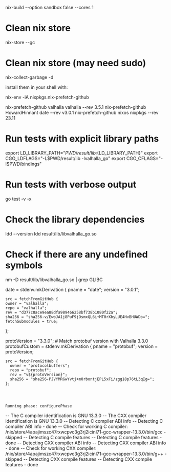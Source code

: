nix-build --option sandbox false --cores 1


# Clean nix store
nix-store --gc

# Clean nix store (may need sudo)
nix-collect-garbage -d

install them in your shell with:

nix-env -iA nixpkgs.nix-prefetch-github

nix-prefetch-github valhalla valhalla --rev 3.5.1
nix-prefetch-github HowardHinnant date --rev v3.0.1
nix-prefetch-github nixos nixpkgs --rev 23.11



# Run tests with explicit library paths
export LD_LIBRARY_PATH="$PWD/result/lib:${LD_LIBRARY_PATH}"
export CGO_LDFLAGS="-L$PWD/result/lib -lvalhalla_go"
export CGO_CFLAGS="-I$PWD/bindings"

# Run tests with verbose output
go test -v -x



# Check the library dependencies
ldd --version
ldd result/lib/libvalhalla_go.so

# Check if there are any undefined symbols
nm -D result/lib/libvalhalla_go.so | grep GLIBC


date = stdenv.mkDerivation {
    pname = "date";
    version = "3.0.1";

    src = fetchFromGitHub {
    owner = "valhalla";
    repo = "valhalla";
    rev = "d377c8ace9ea88dfa989466258bf738b1080f22a";
    sha256 = "sha256-v/EwoJA1j8PuF9jOsmxQL6i+MT0rXbyLUE4HvBHUWDo=";  
    fetchSubmodules = true;
  };




  protoVersion = "3.3.0";  # Match protobuf version with Valhalla 3.3.0
  protobufCustom = stdenv.mkDerivation {
    pname = "protobuf";
    version = protoVersion;

    src = fetchFromGitHub {
      owner = "protocolbuffers";
      repo = "protobuf";
      rev = "v${protoVersion}";
      sha256 = "sha256-PJVYMRGwYvtj+m0rbontjEPL5xFi/zgg18p76tL3qIg=";
    };




    Running phase: configurePhase
-- The C compiler identification is GNU 13.3.0
-- The CXX compiler identification is GNU 13.3.0
-- Detecting C compiler ABI info
-- Detecting C compiler ABI info - done
-- Check for working C compiler: /nix/store/4apajimszc47rxwcpvc3g3rj2icinl71-gcc-wrapper-13.3.0/bin/gcc - skipped
-- Detecting C compile features
-- Detecting C compile features - done
-- Detecting CXX compiler ABI info
-- Detecting CXX compiler ABI info - done
-- Check for working CXX compiler: /nix/store/4apajimszc47rxwcpvc3g3rj2icinl71-gcc-wrapper-13.3.0/bin/g++ - skipped
-- Detecting CXX compile features
-- Detecting CXX compile features - done